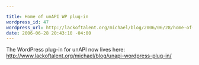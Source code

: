 ```yaml
--- 

title: Home of unAPI WP plug-in
wordpress_id: 47
wordpress_url: http://lackoftalent.org/michael/blog/2006/06/28/home-of-unapi-wp-plug-in/
date: 2006-06-28 20:43:10 -04:00
---
```

The WordPress plug-in for unAPI now lives here: <a href="http://www.lackoftalent.org/michael/blog/unapi-wordpress-plug-in/">http://www.lackoftalent.org/michael/blog/unapi-wordpress-plug-in/</a>
